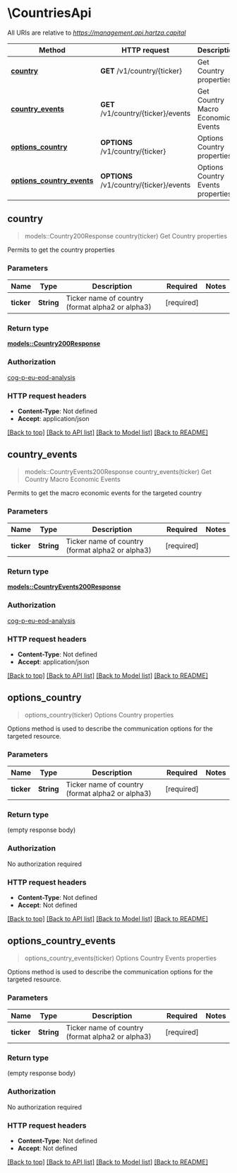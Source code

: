 # \CountriesApi

All URIs are relative to *https://management.api.hartza.capital*

Method | HTTP request | Description
------------- | ------------- | -------------
[**country**](CountriesApi.md#country) | **GET** /v1/country/{ticker} | Get Country properties
[**country_events**](CountriesApi.md#country_events) | **GET** /v1/country/{ticker}/events | Get Country Macro Economic Events
[**options_country**](CountriesApi.md#options_country) | **OPTIONS** /v1/country/{ticker} | Options Country properties
[**options_country_events**](CountriesApi.md#options_country_events) | **OPTIONS** /v1/country/{ticker}/events | Options Country Events properties



## country

> models::Country200Response country(ticker)
Get Country properties

Permits to get the country properties

### Parameters


Name | Type | Description  | Required | Notes
------------- | ------------- | ------------- | ------------- | -------------
**ticker** | **String** | Ticker name of country (format alpha2 or alpha3) | [required] |

### Return type

[**models::Country200Response**](Country_200_response.md)

### Authorization

[cog-p-eu-eod-analysis](../README.md#cog-p-eu-eod-analysis)

### HTTP request headers

- **Content-Type**: Not defined
- **Accept**: application/json

[[Back to top]](#) [[Back to API list]](../README.md#documentation-for-api-endpoints) [[Back to Model list]](../README.md#documentation-for-models) [[Back to README]](../README.md)


## country_events

> models::CountryEvents200Response country_events(ticker)
Get Country Macro Economic Events

Permits to get the macro economic events for the targeted country

### Parameters


Name | Type | Description  | Required | Notes
------------- | ------------- | ------------- | ------------- | -------------
**ticker** | **String** | Ticker name of country (format alpha2 or alpha3) | [required] |

### Return type

[**models::CountryEvents200Response**](CountryEvents_200_response.md)

### Authorization

[cog-p-eu-eod-analysis](../README.md#cog-p-eu-eod-analysis)

### HTTP request headers

- **Content-Type**: Not defined
- **Accept**: application/json

[[Back to top]](#) [[Back to API list]](../README.md#documentation-for-api-endpoints) [[Back to Model list]](../README.md#documentation-for-models) [[Back to README]](../README.md)


## options_country

> options_country(ticker)
Options Country properties

Options method is used to describe the communication options for the targeted resource.

### Parameters


Name | Type | Description  | Required | Notes
------------- | ------------- | ------------- | ------------- | -------------
**ticker** | **String** | Ticker name of country (format alpha2 or alpha3) | [required] |

### Return type

 (empty response body)

### Authorization

No authorization required

### HTTP request headers

- **Content-Type**: Not defined
- **Accept**: Not defined

[[Back to top]](#) [[Back to API list]](../README.md#documentation-for-api-endpoints) [[Back to Model list]](../README.md#documentation-for-models) [[Back to README]](../README.md)


## options_country_events

> options_country_events(ticker)
Options Country Events properties

Options method is used to describe the communication options for the targeted resource.

### Parameters


Name | Type | Description  | Required | Notes
------------- | ------------- | ------------- | ------------- | -------------
**ticker** | **String** | Ticker name of country (format alpha2 or alpha3) | [required] |

### Return type

 (empty response body)

### Authorization

No authorization required

### HTTP request headers

- **Content-Type**: Not defined
- **Accept**: Not defined

[[Back to top]](#) [[Back to API list]](../README.md#documentation-for-api-endpoints) [[Back to Model list]](../README.md#documentation-for-models) [[Back to README]](../README.md)

